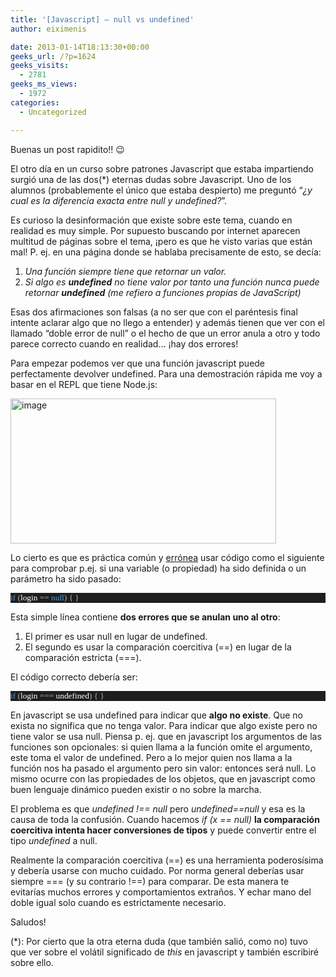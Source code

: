 ```yaml
---
title: '[Javascript] – null vs undefined'
author: eiximenis

date: 2013-01-14T18:13:30+00:00
geeks_url: /?p=1624
geeks_visits:
  - 2781
geeks_ms_views:
  - 1972
categories:
  - Uncategorized

---
```

Buenas un post rapidito!! 😉

El otro día en un curso sobre patrones Javascript que estaba impartiendo surgió una de las dos(*) eternas dudas sobre Javascript. Uno de los alumnos (probablemente el único que estaba despierto) me preguntó “_¿y cual es la diferencia exacta entre null y undefined?_”.

Es curioso la desinformación que existe sobre este tema, cuando en realidad es muy simple. Por supuesto buscando por internet aparecen multitud de páginas sobre el tema, ¡pero es que he visto varias que están mal! P. ej. en una página donde se hablaba precisamente de esto, se decía:

  1. _Una función siempre tiene que retornar un valor._ 
  2. _Si algo es **undefined** no tiene valor por tanto una función nunca puede retornar **undefined** (me refiero a funciones propias de JavaScript)_ 

Esas dos afirmaciones son falsas (a no ser que con el paréntesis final intente aclarar algo que no llego a entender) y además tienen que ver con el llamado “doble error de null” o el hecho de que un error anula a otro y todo parece correcto cuando en realidad… ¡hay dos errores!

Para empezar podemos ver que una función javascript puede perfectamente devolver undefined. Para una demostración rápida me voy a basar en el REPL que tiene Node.js:

[<img title="image" style="border-top: 0px; border-right: 0px; background-image: none; border-bottom: 0px; padding-top: 0px; padding-left: 0px; border-left: 0px; display: inline; padding-right: 0px" border="0" alt="image" src="http://geeks.ms/cfs-file.ashx/__key/CommunityServer.Blogs.Components.WeblogFiles/etomas/image_5F00_thumb_5F00_75AB808B.png" width="425" height="232" />][1]

Lo cierto es que es práctica común y <u>errónea</u> usar código como el siguiente para comprobar p.ej. si una variable (o propiedad) ha sido definida o un parámetro ha sido pasado:

<div style="font-size: 10pt; font-family: consolas; background: #1e1e1e; color: #dcdcdc">
  <p style="margin: 0px">
    <span style="color: #569cd6">if</span> <span style="color: #b4b4b4">(</span><span style="color: white">login</span> <span style="color: #b4b4b4">==</span> <span style="color: #569cd6">null</span><span style="color: #b4b4b4">)</span> <span style="color: #b4b4b4">{ </span><span style="color: #b4b4b4">}</span>
  </p></p>
</div>

Esta simple línea contiene **dos errores que se anulan uno al otro**:

  1. El primer es usar null en lugar de undefined.
  2. El segundo es usar la comparación coercitiva (==) en lugar de la comparación estricta (===). 

El código correcto debería ser:

<div style="font-size: 10pt; font-family: consolas; background: #1e1e1e; color: #dcdcdc">
  <p style="margin: 0px">
    <span style="color: #569cd6">if</span> <span style="color: #b4b4b4">(</span><span style="color: white">login</span> <span style="color: #b4b4b4">===</span> <span style="color: white">undefined</span><span style="color: #b4b4b4">)</span> <span style="color: #b4b4b4">{ </span><span style="color: #b4b4b4">}</span>
  </p></p>
</div>

En javascript se usa undefined para indicar que **algo no existe**. Que no exista no significa que no tenga valor. Para indicar que algo existe pero no tiene valor se usa null. Piensa p. ej. que en javascript los argumentos de las funciones son opcionales: si quien llama a la función omite el argumento, este toma el valor de undefined. Pero a lo mejor quien nos llama a la función nos ha pasado el argumento pero sin valor: entonces será null. Lo mismo ocurre con las propiedades de los objetos, que en javascript como buen lenguaje dinámico pueden existir o no sobre la marcha.

<p align="left">
  El problema es que <em>undefined !== null</em> pero <em>undefined==null</em> y esa es la causa de toda la confusión. Cuando hacemos <em>if (x == null)</em> <strong>la comparación coercitiva intenta hacer conversiones de tipos</strong> y puede convertir entre el tipo <em>undefined</em> a null.
</p>

<p align="left">
  Realmente la comparación coercitiva (==) es una herramienta poderosísima y debería usarse con mucho cuidado. Por norma general deberías usar siempre === (y su contrario !==) para comparar. De esta manera te evitarías muchos errores y comportamientos extraños. Y echar mano del doble igual solo cuando es estrictamente necesario.
</p>

<p align="left">
  Saludos!
</p>

(*): Por cierto que la otra eterna duda (que también salió, como no) tuvo que ver sobre el volátil significado de _this_ en javascript y también escribiré sobre ello.

 [1]: http://geeks.ms/cfs-file.ashx/__key/CommunityServer.Blogs.Components.WeblogFiles/etomas/image_5F00_1777591D.png